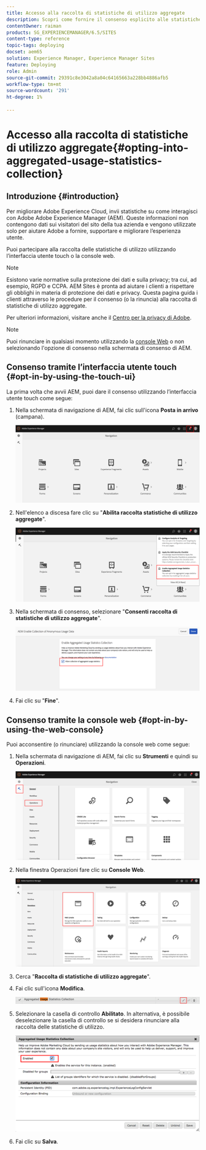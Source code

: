 ```yaml
---
title: Accesso alla raccolta di statistiche di utilizzo aggregate
description: Scopri come fornire il consenso esplicito alle statistiche di utilizzo aggregate.
contentOwner: raiman
products: SG_EXPERIENCEMANAGER/6.5/SITES
content-type: reference
topic-tags: deploying
docset: aem65
solution: Experience Manager, Experience Manager Sites
feature: Deploying
role: Admin
source-git-commit: 29391c8e3042a8a04c64165663a228bb4886afb5
workflow-type: tm+mt
source-wordcount: '291'
ht-degree: 1%

---
```


# Accesso alla raccolta di statistiche di utilizzo aggregate{#opting-into-aggregated-usage-statistics-collection}

## Introduzione {#introduction}

Per migliorare Adobe Experience Cloud, invii statistiche su come interagisci con Adobe Adobe Experience Manager (AEM). Queste informazioni non contengono dati sui visitatori del sito della tua azienda e vengono utilizzate solo per aiutare Adobe a fornire, supportare e migliorare l’esperienza utente.

Puoi partecipare alla raccolta delle statistiche di utilizzo utilizzando l’interfaccia utente touch o la console web.

>[!NOTE]
>
>Esistono varie normative sulla protezione dei dati e sulla privacy; tra cui, ad esempio, RGPD e CCPA. AEM Sites è pronta ad aiutare i clienti a rispettare gli obblighi in materia di protezione dei dati e privacy. Questa pagina guida i clienti attraverso le procedure per il consenso (o la rinuncia) alla raccolta di statistiche di utilizzo aggregate.
>
>Per ulteriori informazioni, visitare anche il [Centro per la privacy di Adobe](https://www.adobe.com/it/privacy.html).

>[!NOTE]
>
>Puoi rinunciare in qualsiasi momento utilizzando la [console Web](/help/sites-deploying/opt-in-aggregated-usage-statistics.md#opt-in-by-using-the-web-console) o non selezionando l&#39;opzione di consenso nella schermata di consenso di AEM.

## Consenso tramite l’interfaccia utente touch {#opt-in-by-using-the-touch-ui}

La prima volta che avvii AEM, puoi dare il consenso utilizzando l’interfaccia utente touch come segue:

1. Nella schermata di navigazione di AEM, fai clic sull&#39;icona **Posta in arrivo** (campana).

   ![usage_statisticsnavigationscreen](assets/usage_statisticsnavigationscreen.png)

1. Nell&#39;elenco a discesa fare clic su &quot;**Abilita raccolta statistiche di utilizzo aggregate**&quot;.

   ![sintassi_statisticsnavigationscreen2](assets/usage_statisticsnavigationscreen2.png)

1. Nella schermata di consenso, selezionare &quot;**Consenti raccolta di statistiche di utilizzo aggregate**&quot;.

   ![usage_statisticsopt-inscreen](assets/usage_statisticsopt-inscreen.png)

1. Fai clic su &quot;**Fine**&quot;.

## Consenso tramite la console web {#opt-in-by-using-the-web-console}

Puoi acconsentire (o rinunciare) utilizzando la console web come segue:

1. Nella schermata di navigazione di AEM, fai clic su **Strumenti** e quindi su **Operazioni**.

   ![usage_statisticsopsdashboard](assets/usage_statisticsopsdashboard.png)

1. Nella finestra Operazioni fare clic su **Console Web**.

   ![usage_statisticswebconsole](assets/usage_statisticswebconsole.png)

1. Cerca &quot;**Raccolta di statistiche di utilizzo aggregate**&quot;.
1. Fai clic sull&#39;icona **Modifica**.

   ![usage_statisticscollectionedit](assets/usage_statisticscollectionedit.png)

1. Selezionare la casella di controllo **Abilitato**. In alternativa, è possibile deselezionare la casella di controllo se si desidera rinunciare alla raccolta delle statistiche di utilizzo.

   ![usage_statisticsselect](assets/usage_statisticsselect.png)

1. Fai clic su **Salva**.
